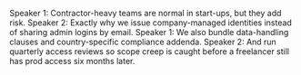Speaker 1: Contractor-heavy teams are normal in start-ups, but they add risk.
Speaker 2: Exactly why we issue company-managed identities instead of sharing admin logins by email.
Speaker 1: We also bundle data-handling clauses and country-specific compliance addenda.
Speaker 2: And run quarterly access reviews so scope creep is caught before a freelancer still has prod access six months later.
